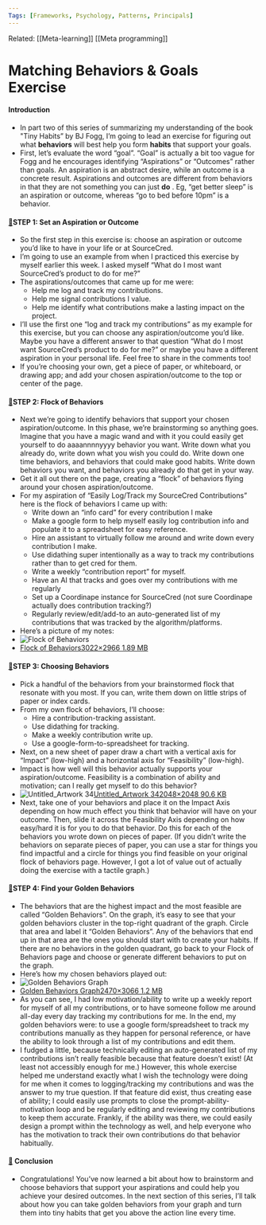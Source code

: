 ```yaml
---
Tags: [Frameworks, Psychology, Patterns, Principals]
---
```

Related: [[Meta-learning]] [[Meta programming]]

# Matching Behaviors & Goals Exercise
#### Introduction
- In part two of this series of summarizing my understanding of the book "Tiny Habits” by BJ Fogg, I’m going to lead an exercise for figuring out what __behaviors__ will best help you form __habits__ that support your goals.
- First, let’s evaluate the word “goal”. “Goal” is actually a bit too vague for Fogg and he encourages identifying “Aspirations” or “Outcomes” rather than goals. An aspiration is an abstract desire, while an outcome is a concrete result. Aspirations and outcomes are different from behaviors in that they are not something you can just __do__ . Eg, “get better sleep” is an aspiration or outcome, whereas “go to bed before 10pm” is a behavior.
#### [🔗](https://discourse.sourcecred.io/t/tiny-habits-wisdom-pt-2-matching-behaviors-goals-exercise/1153#step-1-set-an-aspiration-or-outcome-2)STEP 1: Set an Aspiration or Outcome
- So the first step in this exercise is: choose an aspiration or outcome you’d like to have in your life or at SourceCred.
- I’m going to use an example from when I practiced this exercise by myself earlier this week. I asked myself “What do I most want SourceCred’s product to do for me?”
- The aspirations/outcomes that came up for me were:
	- Help me log and track my contributions.
	- Help me signal contributions I value.
	- Help me identify what contributions make a lasting impact on the project.
- I’ll use the first one “log and track my contributions” as my example for this exercise, but you can choose any aspiration/outcome you’d like. Maybe you have a different answer to that question “What do I most want SourceCred’s product to do for me?” or maybe you have a different aspiration in your personal life. Feel free to share in the comments too!
- If you’re choosing your own, get a piece of paper, or whiteboard, or drawing app; and add your chosen aspiration/outcome to the top or center of the page.
#### [🔗](https://discourse.sourcecred.io/t/tiny-habits-wisdom-pt-2-matching-behaviors-goals-exercise/1153#step-2-flock-of-behaviors-3)STEP 2: Flock of Behaviors
- Next we’re going to identify behaviors that support your chosen aspiration/outcome. In this phase, we’re brainstorming so anything goes. Imagine that you have a magic wand and with it you could easily get yourself to do aaaannnnyyyy behavior you want. Write down what you already do, write down what you wish you could do. Write down one time behaviors, and behaviors that could make good habits. Write down behaviors you want, and behaviors you already do that get in your way.
- Get it all out there on the page, creating a “flock” of behaviors flying around your chosen aspiration/outcome.
- For my aspiration of “Easily Log/Track my SourceCred Contributions” here is the flock of behaviors I came up with:
	- Write down an “info card” for every contribution I make
	- Make a google form to help myself easily log contribution info and populate it to a spreadsheet for easy reference.
	- Hire an assistant to virtually follow me around and write down every contribution I make.
	- Use didathing super intentionally as a way to track my contributions rather than to get cred for them.
	- Write a weekly “contribution report” for myself.
	- Have an AI that tracks and goes over my contributions with me regularly
	- Set up a Coordinape instance for SourceCred (not sure Coordinape actually does contribution tracking?)
	- Regularly review/edit/add-to an auto-generated list of my contributions that was tracked by the algorithm/platforms.
- Here’s a picture of my notes:
- ![Flock of Behaviors](https://aws1.discourse-cdn.com/standard11/uploads/sourcecred1/optimized/2X/2/2e36bc1cff98328d7949bd948a303c64bebe980d_2_509x500.jpeg)
- [Flock of Behaviors3022×2966 1.89 MB](https://aws1.discourse-cdn.com/standard11/uploads/sourcecred1/original/2X/2/2e36bc1cff98328d7949bd948a303c64bebe980d.jpeg)
#### [🔗](https://discourse.sourcecred.io/t/tiny-habits-wisdom-pt-2-matching-behaviors-goals-exercise/1153#step-3-choosing-behaviors-4)STEP 3: Choosing Behaviors
- Pick a handful of the behaviors from your brainstormed flock that resonate with you most. If you can, write them down on little strips of paper or index cards.
- From my own flock of behaviors, I’ll choose:
	- Hire a contribution-tracking assistant.
	- Use didathing for tracking.
	- Make a weekly contribution write up.
	- Use a google-form-to-spreadsheet for tracking.
- Next, on a new sheet of paper draw a chart with a vertical axis for “Impact” (low-high) and a horizontal axis for “Feasibility” (low-high).
- Impact is how well will this behavior actually supports your aspiration/outcome. Feasibility is a combination of ability and motivation; can I really get myself to do this behavior?
- ![Untitled_Artwork 34](https://aws1.discourse-cdn.com/standard11/uploads/sourcecred1/optimized/2X/8/8af2380fe929f4d816881d083d64f1ce2e4bbdf4_2_375x375.jpeg)[Untitled_Artwork 342048×2048 90.6 KB](https://aws1.discourse-cdn.com/standard11/uploads/sourcecred1/original/2X/8/8af2380fe929f4d816881d083d64f1ce2e4bbdf4.jpeg)
- Next, take one of your behaviors and place it on the Impact Axis depending on how much effect you think that behavior will have on your outcome. Then, slide it across the Feasibility Axis depending on how easy/hard it is for you to do that behavior. Do this for each of the behaviors you wrote down on pieces of paper. (If you didn’t write the behaviors on separate pieces of paper, you can use a star for things you find impactful and a circle for things you find feasible on your original flock of behaviors page. However, I got a lot of value out of actually doing the exercise with a tactile graph.)
#### [🔗](https://discourse.sourcecred.io/t/tiny-habits-wisdom-pt-2-matching-behaviors-goals-exercise/1153#step-4-find-your-golden-behaviors-5)STEP 4: Find your Golden Behaviors
- The behaviors that are the highest impact and the most feasible are called “Golden Behaviors”. On the graph, it’s easy to see that your golden behaviors cluster in the top-right quadrant of the graph. Circle that area and label it “Golden Behaviors”. Any of the behaviors that end up in that area are the ones you should start with to create your habits. If there are no behaviors in the golden quadrant, go back to your Flock of Behaviors page and choose or generate different behaviors to put on the graph.
- Here’s how my chosen behaviors played out:
- ![Golden Behaviors Graph](https://aws1.discourse-cdn.com/standard11/uploads/sourcecred1/optimized/2X/d/dd3014b5bb47c2705c68ed1fa824098148ecbf6e_2_402x500.jpeg)
- [Golden Behaviors Graph2470×3066 1.2 MB](https://aws1.discourse-cdn.com/standard11/uploads/sourcecred1/original/2X/d/dd3014b5bb47c2705c68ed1fa824098148ecbf6e.jpeg)
- As you can see, I had low motivation/ability to write up a weekly report for myself of all my contributions, or to have someone follow me around all-day every day tracking my contributions for me. In the end, my golden behaviors were: to use a google form/spreadsheet to track my contributions manually as they happen for personal reference, or have the ability to look through a list of my contributions and edit them.
- I fudged a little, because technically editing an auto-generated list of my contributions isn’t really feasible because that feature doesn’t exist! (At least not accessibly enough for me.) However, this whole exercise helped me understand exactly what I wish the technology were doing for me when it comes to logging/tracking my contributions and was the answer to my true question. If that feature did exist, thus creating ease of ability; I could easily use prompts to close the prompt-ability-motivation loop and be regularly editing and reviewing my contributions to keep them accurate. Frankly, if the ability was there, we could easily design a prompt within the technology as well, and help everyone who has the motivation to track their own contributions do that behavior habitually.
#### [🔗](https://discourse.sourcecred.io/t/tiny-habits-wisdom-pt-2-matching-behaviors-goals-exercise/1153#conclusion-6) Conclusion
- Congratulations! You’ve now learned a bit about how to brainstorm and choose behaviors that support your aspirations and could help you achieve your desired outcomes. In the next section of this series, I’ll talk about how you can take golden behaviors from your graph and turn them into tiny habits that get you above the action line every time.
